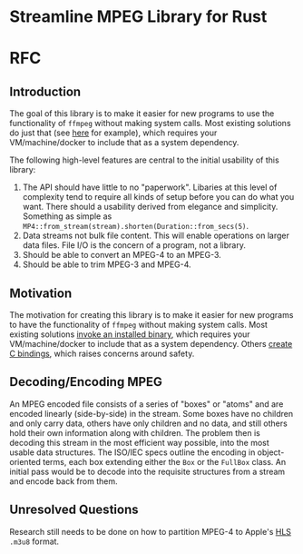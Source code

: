 # Streamline MPEG Library for Rust

# RFC
## Introduction
The goal of this library is to make it easier for new programs to use the functionality of `ffmpeg` without making system calls. Most existing solutions do just that (see [here](https://github.com/u2takey/ffmpeg-go/blob/master/run.go#L254) for example), which requires your VM/machine/docker to include that as a system dependency. 

The following high-level features are central to the initial usability of this library:
1. The API should have little to no "paperwork". Libaries at this level of complexity tend to require all kinds of setup before you can do what you want. There should a usability derived from elegance and simplicity. Something as simple as `MP4::from_stream(stream).shorten(Duration::from_secs(5)`.
2. Data streams not bulk file content. This will enable operations on larger data files. File I/O is the concern of a program, not a library.
3. Should be able to convert an MPEG-4 to an MPEG-3.
4. Should be able to trim MPEG-3 and MPEG-4.

## Motivation
The motivation for creating this library is to make it easier for new programs to have the functionality of `ffmpeg` without making system calls. Most existing solutions [invoke an installed binary](https://crates.io/keywords/ffmpeg), which requires your VM/machine/docker to include that as a system dependency. Others [create C bindings](https://crates.io/crates/rusty_ffmpeg), which raises concerns around safety.

## Decoding/Encoding MPEG
An MPEG encoded file consists of a series of "boxes" or "atoms" and are encoded linearly (side-by-side) in the stream. Some boxes have no children and only carry data, others have only children and no data, and still others hold their own information along with children. The problem then is decoding this stream in the most efficient way possible, into the most usable data structures. The ISO/IEC specs outline the encoding in object-oriented terms, each box extending either the `Box` or the `FullBox` class. An initial pass would be to decode into the requisite structures from a stream and encode back from them.

## Unresolved Questions
Research still needs to be done on how to partition MPEG-4 to Apple's [HLS](https://developer.apple.com/streaming/) `.m3u8` format.
